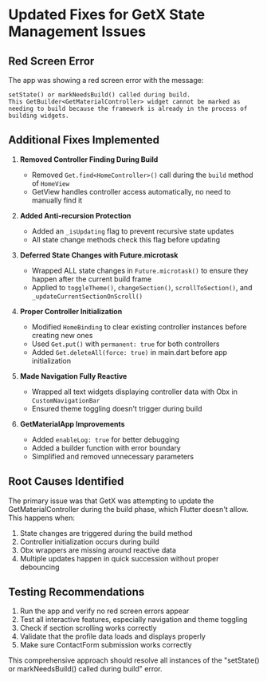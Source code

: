 # Updated Fixes for GetX State Management Issues

## Red Screen Error
The app was showing a red screen error with the message:
```
setState() or markNeedsBuild() called during build.
This GetBuilder<GetMaterialController> widget cannot be marked as needing to build because the framework is already in the process of building widgets.
```

## Additional Fixes Implemented

1. **Removed Controller Finding During Build**
   - Removed `Get.find<HomeController>()` call during the `build` method of `HomeView`
   - GetView<T> handles controller access automatically, no need to manually find it

2. **Added Anti-recursion Protection**
   - Added an `_isUpdating` flag to prevent recursive state updates
   - All state change methods check this flag before updating

3. **Deferred State Changes with Future.microtask**
   - Wrapped ALL state changes in `Future.microtask()` to ensure they happen after the current build frame
   - Applied to `toggleTheme()`, `changeSection()`, `scrollToSection()`, and `_updateCurrentSectionOnScroll()`

4. **Proper Controller Initialization**
   - Modified `HomeBinding` to clear existing controller instances before creating new ones
   - Used `Get.put()` with `permanent: true` for both controllers
   - Added `Get.deleteAll(force: true)` in main.dart before app initialization

5. **Made Navigation Fully Reactive**
   - Wrapped all text widgets displaying controller data with Obx in `CustomNavigationBar`
   - Ensured theme toggling doesn't trigger during build

6. **GetMaterialApp Improvements**
   - Added `enableLog: true` for better debugging
   - Added a builder function with error boundary
   - Simplified and removed unnecessary parameters

## Root Causes Identified

The primary issue was that GetX was attempting to update the GetMaterialController during the build phase, which Flutter doesn't allow. This happens when:

1. State changes are triggered during the build method
2. Controller initialization occurs during build
3. Obx wrappers are missing around reactive data
4. Multiple updates happen in quick succession without proper debouncing

## Testing Recommendations

1. Run the app and verify no red screen errors appear
2. Test all interactive features, especially navigation and theme toggling
3. Check if section scrolling works correctly
4. Validate that the profile data loads and displays properly
5. Make sure ContactForm submission works correctly

This comprehensive approach should resolve all instances of the "setState() or markNeedsBuild() called during build" error. 